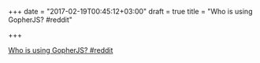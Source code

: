 +++
date = "2017-02-19T00:45:12+03:00"
draft = true
title = "Who is using GopherJS?  #reddit"

+++

<p><a href="https://t.co/1rhq32wzmN">Who is using GopherJS?  #reddit</a></p>
